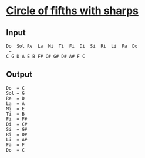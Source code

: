 # [Circle of fifths with sharps]()

## Input
```
Do  Sol Re  La  Mi  Ti  Fi  Di  Si  Ri  Li  Fa  Do 
 = 
C G D A E B F# C# G# D# A# F C
```
## Output
```
Do  = C
Sol = G
Re  = D
La  = A
Mi  = E
Ti  = B
Fi  = F#
Di  = C#
Si  = G#
Ri  = D#
Li  = A#
Fa  = F
Do  = C
```
